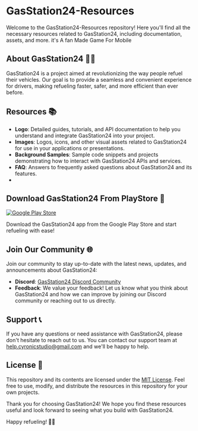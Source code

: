 # GasStation24-Resources

Welcome to the GasStation24-Resources repository! Here you'll find all the necessary resources related to GasStation24, including documentation, assets, and more.
it's A fan Made Game For Mobile

## About GasStation24 🚗⛽

GasStation24 is a project aimed at revolutionizing the way people refuel their vehicles. Our goal is to provide a seamless and convenient experience for drivers, making refueling faster, safer, and more efficient than ever before.

## Resources 📚

- **Logo**: Detailed guides, tutorials, and API documentation to help you understand and integrate GasStation24 into your project.
- **Images**: Logos, icons, and other visual assets related to GasStation24 for use in your applications or presentations.
- **Background Samples**: Sample code snippets and projects demonstrating how to interact with GasStation24 APIs and services.
- **FAQ**: Answers to frequently asked questions about GasStation24 and its features.
- 
## Download GasStation24 From PlayStore 📱

[![Google Play Store](https://play.google.com/intl/en_us/badges/static/images/badges/en_badge_web_generic.png)](https://play.google.com/store/apps/details?id=com.gasstation24)

Download the GasStation24 app from the Google Play Store and start refueling with ease!

## Join Our Community 🌐

Join our community to stay up-to-date with the latest news, updates, and announcements about GasStation24:

- **Discord**: [GasStation24 Discord Community](https://discord.com/invite/sJCj8u2kUN)
- **Feedback**: We value your feedback! Let us know what you think about GasStation24 and how we can improve by joining our Discord community or reaching out to us directly.


## Support 📞

If you have any questions or need assistance with GasStation24, please don't hesitate to reach out to us. You can contact our support team at [help.cyronicstudio@gmail.com](help.cyronicstudio@gmail.com) and we'll be happy to help.

## License 📝

This repository and its contents are licensed under the [MIT License](LICENSE). Feel free to use, modify, and distribute the resources in this repository for your own projects.

Thank you for choosing GasStation24! We hope you find these resources useful and look forward to seeing what you build with GasStation24.

Happy refueling! 🚗⛽
